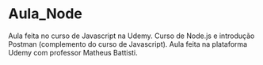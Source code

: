# Aula_Node
Aula feita no curso de Javascript na Udemy.
Curso de Node.js e introdução Postman (complemento do curso de Javascript).
Aula feita na plataforma Udemy com professor Matheus Battisti.
